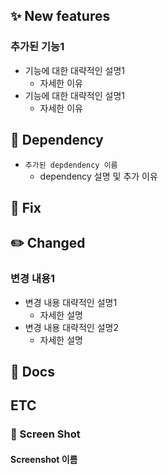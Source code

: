 ## ✨ New features
### 추가된 기능1
- 기능에 대한 대략적인 설명1
  - 자세한 이유
- 기능에 대한 대략적인 설명1
    - 자세한 이유
## 🧱 Dependency
- `추가된 depdendency 이름`
    - dependency 설명 및 추가 이유
## 🐛 Fix
###
## ✏️ Changed
### 변경 내용1
- 변경 내용 대략적인 설명1
  - 자세한 설명
- 변경 내용 대략적인 설명2
    - 자세한 설명
## 📝 Docs
## ETC
### 📸  Screen Shot
#### Screenshot 이름
[](스크린샷)